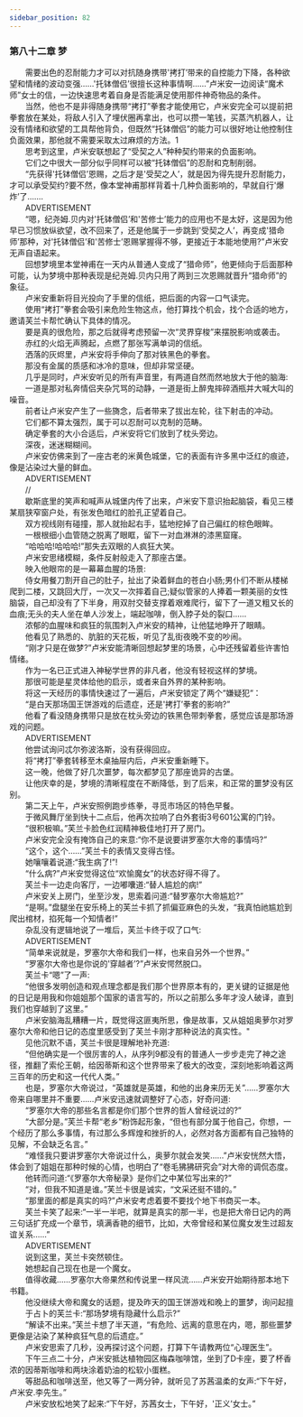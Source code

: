 ```yaml
---
sidebar_position: 82
---
```

### 第八十二章 梦  


　　需要出色的忍耐能力才可以对抗随身携带'拷打’带来的自控能力下降，各种欲望和情绪的波动变强……'托钵僧侣’很擅长这种事情啊……”卢米安一边阅读“魔术师”女士的信，一边快速思考着自身是否能满足使用那件神奇物品的条件。  
　　当然，他也不是非得随身携带“拷打”拳套才能使用它，卢米安完全可以提前把拳套放在某处，将敌人引入了埋伏圈再拿出，也可以攒一笔钱，买蒸汽机器人，让没有情绪和欲望的工具帮他背负，但既然“托钵僧侣”的能力可以很好地让他控制住负面效果，那他就不需要采取太过麻烦的方法。1  
　　思考到这里，卢米安联想起了“受契之人”种种契约带来的负面影响。  
　　它们之中很大一部分似乎同样可以被“托钵僧侣”的忍耐和克制削弱。  
　　“先获得'托钵僧侣’恩赐，之后才是'受契之人’，就是因为得先提升忍耐能力，才可以承受契约?要不然，像本堂神甫那样背着十几种负面影响的，早就自行'爆炸’了…....  
　　ADVERTISEMENT  
　　“嗯，纪尧姆.贝内对'托钵僧侣’和'苦修士’能力的应用也不是太好，这是因为他早已习惯放纵欲望，改不回来了，还是他属于一步跳到'受契之人’，再变成'猎命师’那种，对'托钵僧侣’和'苦修士’恩赐掌握得不够，更接近于本能地使用?”卢米安无声自语起来。  
　　回想梦境里本堂神甫在一天内从普通人变成了“猎命师”，他更倾向于后面那种可能，认为梦境中那种表现是纪尧姆.贝内只用了两到三次恩赐就晋升“猎命师”的象征。  
　　卢米安重新将目光投向了手里的信纸，把后面的内容一口气读完。  
　　使用“拷打”拳套会吸引来危险生物这点，他打算找个机会，找个合适的地方，邀请芙兰卡帮忙确认下具体的情况。  
　　要是真的很危险，那之后就得考虑预留一次“灵界穿梭”来摆脱影响或袭击。  
　　赤红的火焰无声腾起，点燃了那张写满单词的信纸。  
　　洒落的灰烬里，卢米安将手伸向了那对铁黑色的拳套。  
　　那没有金属的质感和冰冷的意味，但却非常坚硬。  
　　几乎是同时，卢米安听见的所有声音里，有两道自然而然地放大于他的脑海:  
　　一道是那对私奔情侣夹杂咒骂的动静，一道是街上醉鬼摔碎酒瓶并大喊大叫的噪音。  
　　前者让卢米安产生了一些旖念，后者带来了拔出左轮，往下射击的冲动。  
　　它们都不算太强烈，属于可以忍耐可以克制的范畴。  
　　确定拳套的大小合适后，卢米安将它们放到了枕头旁边。  
　　深夜，迷迷糊糊间。  
　　卢米安仿佛来到了一座古老的米黄色城堡，它的表面有许多黑中泛红的痕迹，像是沾染过大量的鲜血。  
　　ADVERTISEMENT  
　　//  
　　歇斯底里的笑声和喊声从城堡内传了出来，卢米安下意识抬起脑袋，看见三楼某扇狭窄窗户处，有张发色暗红的脸孔正望着自己。  
　　双方视线刚有碰撞，那人就抬起右手，猛地挖掉了自己偏红的棕色眼眸。  
　　一根根细小血管随之脱离了眼眶，留下一对血淋淋的漆黑窟窿。  
　　“哈哈哈!哈哈哈!”那失去双眼的人疯狂大笑。  
　　卢米安思绪模糊，条件反射般走入了那座古堡。  
　　映入他眼帘的是一幕幕血腥的场景:  
　　侍女用餐刀割开自己的肚子，扯出了染着鲜血的苍白小肠;男仆们不断从楼梯爬到二楼，又跳回大厅，一次又一次摔着自己;疑似管家的人捧着一颗美丽的女性脑袋，自己却没有了下半身，用双肘交替支撑着艰难爬行，留下了一道又粗又长的血痕;无头的夫人坐在单人沙发上，端起咖啡，倒入脖子处的裂口……  
　　浓郁的血腥味和疯狂的氛围刺入卢米安的精神，让他猛地睁开了眼睛。  
　　他看见了熟悉的、肮脏的天花板，听见了乱街夜晚不变的吵闹。  
　　“刚才只是在做梦?”卢米安能清晰回想起梦里的场景，心中还残留着些许害怕情绪。  
　　作为一名已正式进入神秘学世界的非凡者，他没有轻视这样的梦境。  
　　那很可能是星灵体给他的启示，或者来自外界的某种影响。  
　　将这一天经历的事情快速过了一遍后，卢米安锁定了两个“嫌疑犯“：  
　　“是白天那场国王饼游戏的后遗症，还是'拷打’拳套的影响?”  
　　他看了看没随身携带只是放在枕头旁边的铁黑色带刺拳套，感觉应该是那场游戏的问题。  
　　ADVERTISEMENT  
　　他尝试询问忒尔弥波洛斯，没有获得回应。  
　　将“拷打”拳套转移至木桌抽屉内后，卢米安重新睡下。  
　　这一晚，他做了好几次噩梦，每次都梦见了那座诡异的古堡。  
　　让他庆幸的是，梦境的清晰程度在不断降低，到了后来，和正常的噩梦没有区别。  
　　第二天上午，卢米安照例跑步练拳，寻觅市场区的特色早餐。  
　　于微风舞厅坐到快十二点后，他再次拉响了白外套街3号601公寓的门铃。  
　　“很积极嘛。”芙兰卡脸色红润精神极佳地打开了房门。  
　　卢米安完全没有掩饰自己的来意:“你不是说要讲罗塞尔大帝的事情吗?”  
　　“这个，这个……”芙兰卡的表情又变得古怪。  
　　她嚷嚷着说道:“我生病了!”!  
　　“什么病?”卢米安觉得这位“欢愉魔女”的状态好得不得了。  
　　芙兰卡一边走向客厅，一边嘟囔道:“替人尴尬的病!”  
　　卢米安关上房门，坐至沙发，思索着问道:“替罗塞尔大帝尴尬?”  
　　“是啊。”盘腿坐在安乐椅上的芙兰卡抓了抓偏亚麻色的头发，“我真怕祂尴尬到爬出棺材，掐死每一个知情者!”  
　　杂乱没有逻辑地说了一堆后，芙兰卡终于叹了口气:  
　　ADVERTISEMENT  
　　“简单来说就是，罗塞尔大帝和我们一样，也来自另外一个世界。”  
　　“罗塞尔大帝也是你说的'穿越者’?”卢米安愕然脱口。  
　　芙兰卡“嗯”了一声:  
　　“他很多发明创造和观点理念都是我们那个世界原本有的，更关键的证据是他的日记是用我和你姐姐那个国家的语言写的，所以之前那么多年才没人破译，直到我们也穿越到了这里。”  
　　卢米安脑海乱糟糟一片，既觉得这匪夷所思，像是故事，又从姐姐奥萝尔对罗塞尔大帝和他日记的态度里感受到了芙兰卡刚才那种说法的真实性。"  
　　见他沉默不语，芙兰卡很是理解地补充道:  
　　“但他确实是一个很厉害的人，从序列9都没有的普通人一步步走完了神之途径，推翻了索伦王朝，给因蒂斯和这个世界带来了极大的改变，深刻地影响着这两三百年的历史和这一代代人类。”  
　　也是，罗塞尔大帝说过，“英雄就是英雄，和他的出身来历无关”……罗塞尔大帝来自哪里并不重要……卢米安迅速就调整好了心态，好奇问道:  
　　“罗塞尔大帝的那些名言都是你们那个世界的哲人曾经说过的?”  
　　“大部分是。”芙兰卡帮“老乡”粉饰起形象，“但也有部分属于他自己，你想，一个经历了那么多事情，有过那么多辉煌和挫折的人，必然对各方面都有自己独特的见解，不会缺乏名言。”  
　　“难怪我只要讲罗塞尔大帝说过什么，奥萝尔就会发笑……”卢米安恍然大悟，体会到了姐姐在那种时候的心情，也明白了“卷毛狒狒研究会”对大帝的调侃态度。  
　　他转而问道:“《罗塞尔大帝秘录》是你们之中某位写出来的?”  
　　“对，但我不知道是谁。”芙兰卡很是诚实，“文采还挺不错的。”  
　　“那里面的都是真实的吗?”卢米安考虑着要不要找个地下书商买一本。  
　　芙兰卡笑了起来:“一半一半吧，就算是真实的那一半，也是把大帝日记内的两三句话扩充成一个章节，填满香艳的细节，比如，大帝曾经和某位魔女发生过超友谊关系……”  
　　ADVERTISEMENT  
　　说到这里，芙兰卡突然顿住。  
　　她想起自己现在也是一个魔女。  
　　值得收藏……罗塞尔大帝果然和传说里一样风流……卢米安开始期待那本地下书籍。  
　　他没继续大帝和魔女的话题，提及昨天的国王饼游戏和晚上的噩梦，询问起擅  
　　于占卜的芙兰卡:“那场梦境有隐藏什么启示?”  
　　“解读不出来。”芙兰卡想了半天道，“有危险、远离的意思在内，嗯，那些噩梦更像是沾染了某种疯狂气息的后遗症。”  
　　卢米安思索了几秒，没再探讨这个问题，打算下午请教两位“心理医生”。  
　　下午三点二十分，卢米安抵达植物园区梅森咖啡馆，坐到了D卡座，要了杯香浓的因蒂斯咖啡和两块涂着奶油的松软小蛋糕。  
　　等甜品和咖啡送至，他又等了一两分钟，就听见了苏茜温柔的女声:“下午好，卢米安.李先生。”  
　　卢米安放松地笑了起来:“下午好，苏茜女士，下午好，'正义’女士。”  
